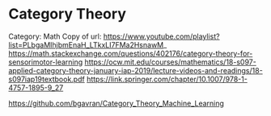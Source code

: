 # Category Theory

Category: Math
Copy of url: https://www.youtube.com/playlist?list=PLbgaMIhjbmEnaH_LTkxLI7FMa2HsnawM_
https://math.stackexchange.com/questions/402176/category-theory-for-sensorimotor-learning https://ocw.mit.edu/courses/mathematics/18-s097-applied-category-theory-january-iap-2019/lecture-videos-and-readings/18-s097iap19textbook.pdf
https://link.springer.com/chapter/10.1007/978-1-4757-1895-9_27

https://github.com/bgavran/Category_Theory_Machine_Learning
